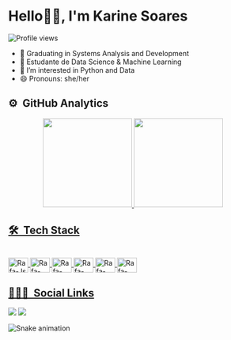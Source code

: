 <h1 align="left">Hello👋🏽, I'm Karine Soares</h1>

<p align="left"> <img src="https://komarev.com/ghpvc/?username=karinesft&color=green" alt="Profile views" /></p>


- 🔭 Graduating in Systems Analysis and Development
- 🌱 Estudante de Data Science & Machine Learning
- 👀 I’m interested in  Python and Data
- 😄 Pronouns: she/her

## ⚙️ &nbsp;GitHub Analytics
<div align="center">
  
   <a href="https://github.com/karinesf">
  <img height="180em" src="https://github-readme-stats.vercel.app/api?username=karinesf&show_icons=true&theme=synthwave&include_all_commits=true&count_private=true"/>
  <img height="180em" src="https://github-readme-stats.vercel.app/api/top-langs/?username=karinesf&layout=compact&langs_count=7&theme=synthwave"/>
</div>
  
   ## 🛠 &nbsp;Tech Stack
  
  <div style="display: inline_block"><br>
  <img align="center" alt="Rafa-Js" height="30" width="40" src="https://cdn.jsdelivr.net/gh/devicons/devicon/icons/python/python-original.svg">
   <img align="center" alt="Rafa-CSS" height="30" width="40" src="https://cdn.jsdelivr.net/gh/devicons/devicon/icons/postgresql/postgresql-original.svg">
    <img align="center" alt="Rafa-CSS" height="30" width="40" src="https://cdn.jsdelivr.net/gh/devicons/devicon/icons/git/git-original.svg">
    <img align="center" alt="Rafa-CSS" height="30" width="40" src="https://cdn.jsdelivr.net/gh/devicons/devicon/icons/github/github-original.svg">
     <img align="center" alt="Rafa-CSS" height="30" width="40" src="https://cdn.jsdelivr.net/gh/devicons/devicon/icons/pandas/pandas-original.svg">
    <img align="center" alt="Rafa-CSS" height="30" width="40" src="https://cdn.jsdelivr.net/gh/devicons/devicon/icons/matlab/matlab-original.svg">
    
</div>
  
  ## 👨🏽‍🦲 &nbsp;Social Links
  
  <div> 
     <a href="https://www.linkedin.com/in/karine-soares/" target="_blank"><img src="https://img.shields.io/badge/-LinkedIn-%230077B5?style=for-the-badge&logo=linkedin&logoColor=white" target="_blank"></a> 
      <a href = "karineknd2@gmail.com"><img src="https://img.shields.io/badge/-Gmail-%23333?style=for-the-badge&logo=gmail&logoColor=white" target="_blank"></a>
     
   
    
  </div>
  
  ![Snake animation](https://github.com/karinesf/karinesf/blob/output/github-contribution-grid-snake.svg)

